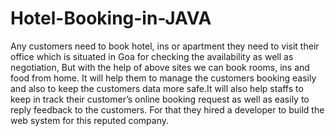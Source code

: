 # Hotel-Booking-in-JAVA
Any customers need to book hotel, ins or apartment they need to visit their office which is situated in Goa for checking the availability as well as negotiation, But with the help of above sites we can book rooms, ins and food from home. It will help them to manage the customers booking easily and also to keep the customers data more safe.It will also help staffs to keep in track their customer’s online booking request as well as easily to reply feedback to the customers. For that they hired a developer to build the web system for this reputed company.

